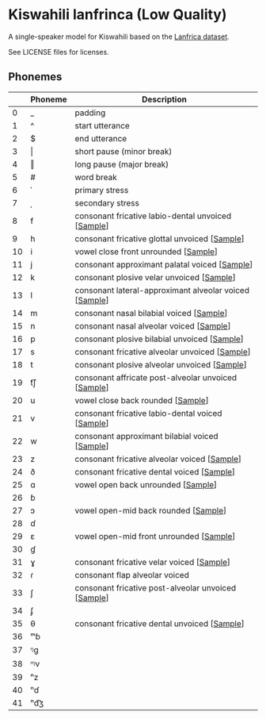 # Kiswahili lanfrinca (Low Quality)

A single-speaker model for Kiswahili based on the [Lanfrica dataset](https://data.mendeley.com/datasets/vbvj6j6pm9/1).

See LICENSE files for licenses.


## Phonemes

<table><thead><th>&nbsp;</th><th>Phoneme</th><th>Description</th></thead>
<tr>
<td> 0 </td>
<td> _ </td>
<td> padding </td>
</tr>
<tr>
<td> 1 </td>
<td> ^ </td>
<td> start utterance </td>
</tr>
<tr>
<td> 2 </td>
<td> $ </td>
<td> end utterance </td>
</tr>
<tr>
<td> 3 </td>
<td> | </td>
<td> short pause (minor break) </td>
</tr>
<tr>
<td> 4 </td>
<td> ‖ </td>
<td> long pause (major break) </td>
</tr>
<tr>
<td> 5 </td>
<td> # </td>
<td> word break </td>
</tr>
<tr>
<td> 6 </td>
<td> ˈ </td>
<td> primary stress </td>
</tr>
<tr>
<td> 7 </td>
<td> ˌ </td>
<td> secondary stress </td>
</tr>
<tr>
<td> 8 </td>
<td> f </td>
<td> consonant fricative labio-dental unvoiced [<a title="Audio sample for consonant fricative labio-dental unvoiced " href="../../phonemes/voiceless_labiodental_fricative.wav">Sample</a>] </td>
</tr>
<tr>
<td> 9 </td>
<td> h </td>
<td> consonant fricative glottal unvoiced [<a title="Audio sample for consonant fricative glottal unvoiced " href="../../phonemes/voiceless_glottal_fricative.wav">Sample</a>] </td>
</tr>
<tr>
<td> 10 </td>
<td> i </td>
<td> vowel close front unrounded [<a title="Audio sample for vowel close front unrounded " href="../../phonemes/close_front_unrounded_vowel.wav">Sample</a>] </td>
</tr>
<tr>
<td> 11 </td>
<td> j </td>
<td> consonant approximant palatal voiced [<a title="Audio sample for consonant approximant palatal voiced " href="../../phonemes/palatal_approximant.wav">Sample</a>] </td>
</tr>
<tr>
<td> 12 </td>
<td> k </td>
<td> consonant plosive velar unvoiced [<a title="Audio sample for consonant plosive velar unvoiced " href="../../phonemes/voiceless_velar_plosive.wav">Sample</a>] </td>
</tr>
<tr>
<td> 13 </td>
<td> l </td>
<td> consonant lateral-approximant alveolar voiced [<a title="Audio sample for consonant lateral-approximant alveolar voiced " href="../../phonemes/alveolar_lateral_approximant.wav">Sample</a>] </td>
</tr>
<tr>
<td> 14 </td>
<td> m </td>
<td> consonant nasal bilabial voiced [<a title="Audio sample for consonant nasal bilabial voiced " href="../../phonemes/bilabial_nasal.wav">Sample</a>] </td>
</tr>
<tr>
<td> 15 </td>
<td> n </td>
<td> consonant nasal alveolar voiced [<a title="Audio sample for consonant nasal alveolar voiced " href="../../phonemes/alveolar_nasal.wav">Sample</a>] </td>
</tr>
<tr>
<td> 16 </td>
<td> p </td>
<td> consonant plosive bilabial unvoiced [<a title="Audio sample for consonant plosive bilabial unvoiced " href="../../phonemes/voiceless_bilabial_plosive.wav">Sample</a>] </td>
</tr>
<tr>
<td> 17 </td>
<td> s </td>
<td> consonant fricative alveolar unvoiced [<a title="Audio sample for consonant fricative alveolar unvoiced " href="../../phonemes/voiceless_alveolar_fricative.wav">Sample</a>] </td>
</tr>
<tr>
<td> 18 </td>
<td> t </td>
<td> consonant plosive alveolar unvoiced [<a title="Audio sample for consonant plosive alveolar unvoiced " href="../../phonemes/voiceless_alveolar_plosive.wav">Sample</a>] </td>
</tr>
<tr>
<td> 19 </td>
<td> t͡ʃ </td>
<td> consonant affricate post-alveolar unvoiced [<a title="Audio sample for consonant affricate post-alveolar unvoiced " href="../../phonemes/voiceless_postalveolar_affricate.wav">Sample</a>] </td>
</tr>
<tr>
<td> 20 </td>
<td> u </td>
<td> vowel close back rounded [<a title="Audio sample for vowel close back rounded " href="../../phonemes/close_back_rounded_vowel.wav">Sample</a>] </td>
</tr>
<tr>
<td> 21 </td>
<td> v </td>
<td> consonant fricative labio-dental voiced [<a title="Audio sample for consonant fricative labio-dental voiced " href="../../phonemes/voiced_labiodental_fricative.wav">Sample</a>] </td>
</tr>
<tr>
<td> 22 </td>
<td> w </td>
<td> consonant approximant bilabial voiced [<a title="Audio sample for consonant approximant bilabial voiced " href="../../phonemes/voiced_bilabial_approximant.wav">Sample</a>] </td>
</tr>
<tr>
<td> 23 </td>
<td> z </td>
<td> consonant fricative alveolar voiced [<a title="Audio sample for consonant fricative alveolar voiced " href="../../phonemes/voiced_alveolar_fricative.wav">Sample</a>] </td>
</tr>
<tr>
<td> 24 </td>
<td> ð </td>
<td> consonant fricative dental voiced [<a title="Audio sample for consonant fricative dental voiced " href="../../phonemes/voiced_dental_fricative.wav">Sample</a>] </td>
</tr>
<tr>
<td> 25 </td>
<td> ɑ </td>
<td> vowel open back unrounded [<a title="Audio sample for vowel open back unrounded " href="../../phonemes/open_back_unrounded_vowel.wav">Sample</a>] </td>
</tr>
<tr>
<td> 26 </td>
<td> ɓ </td>
<td>  </td>
</tr>
<tr>
<td> 27 </td>
<td> ɔ </td>
<td> vowel open-mid back rounded [<a title="Audio sample for vowel open-mid back rounded " href="../../phonemes/open-mid_back_rounded_vowel.wav">Sample</a>] </td>
</tr>
<tr>
<td> 28 </td>
<td> ɗ </td>
<td>  </td>
</tr>
<tr>
<td> 29 </td>
<td> ɛ </td>
<td> vowel open-mid front unrounded [<a title="Audio sample for vowel open-mid front unrounded " href="../../phonemes/open-mid_front_unrounded_vowel.wav">Sample</a>] </td>
</tr>
<tr>
<td> 30 </td>
<td> ɠ </td>
<td>  </td>
</tr>
<tr>
<td> 31 </td>
<td> ɣ </td>
<td> consonant fricative velar voiced [<a title="Audio sample for consonant fricative velar voiced " href="../../phonemes/voiced_velar_fricative.wav">Sample</a>] </td>
</tr>
<tr>
<td> 32 </td>
<td> ɾ </td>
<td> consonant flap alveolar voiced </td>
</tr>
<tr>
<td> 33 </td>
<td> ʃ </td>
<td> consonant fricative post-alveolar unvoiced [<a title="Audio sample for consonant fricative post-alveolar unvoiced " href="../../phonemes/voiceless_postalveolar_fricative.wav">Sample</a>] </td>
</tr>
<tr>
<td> 34 </td>
<td> ʄ </td>
<td>  </td>
</tr>
<tr>
<td> 35 </td>
<td> θ </td>
<td> consonant fricative dental unvoiced [<a title="Audio sample for consonant fricative dental unvoiced " href="../../phonemes/voiceless_dental_fricative.wav">Sample</a>] </td>
</tr>
<tr>
<td> 36 </td>
<td> ᵐɓ </td>
<td>  </td>
</tr>
<tr>
<td> 37 </td>
<td> ᵑg </td>
<td>  </td>
</tr>
<tr>
<td> 38 </td>
<td> ᶬv </td>
<td>  </td>
</tr>
<tr>
<td> 39 </td>
<td> ⁿz </td>
<td>  </td>
</tr>
<tr>
<td> 40 </td>
<td> ⁿɗ </td>
<td>  </td>
</tr>
<tr>
<td> 41 </td>
<td> ⁿɗ͡ʒ </td>
<td>  </td>
</tr>
</table>
